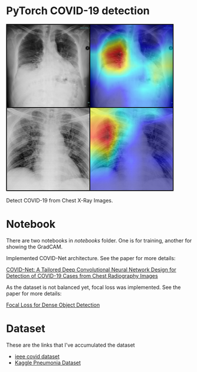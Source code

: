 # PyTorch COVID-19 detection
![PyTorch_COVID-19_detection](assets/gradcam.png)

Detect COVID-19 from Chest X-Ray Images.

# Notebook

There are two notebooks in *notebooks* folder. One is for training, another for showing the GradCAM. 

Implemented COVID-Net architecture. See the paper for more details:

[COVID-Net: A Tailored Deep Convolutional Neural Network Design for Detection of COVID-19 Cases from Chest Radiography Images](https://arxiv.org/abs/2003.09871)

As the dataset is not balanced yet, focal loss was implemented. See the paper for more details:

[Focal Loss for Dense Object Detection](https://arxiv.org/abs/1708.02002)

# Dataset
These are the links that I've accumulated the dataset

- [ieee covid dataset](https://github.com/ieee8023/covid-chestxray-dataset)
- [Kaggle Pneumonia Dataset](https://www.kaggle.com/paultimothymooney/chest-xray-pneumonia)
